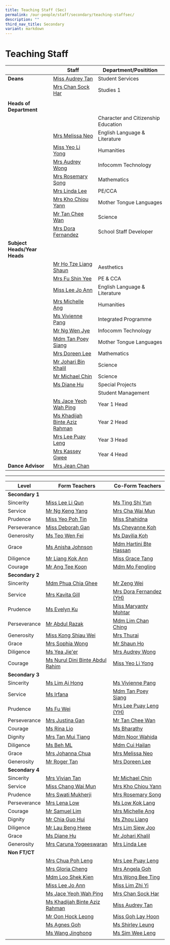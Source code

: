 ```yaml
---
title: Teaching Staff (Sec)
permalink: /our-people/staff/secondary/teaching-staffsec/
description: ""
third_nav_title: Secondary
variant: markdown
---
```

# **Teaching Staff**

|  	| Staff 	| Department/Positition 	|
|---	|---	|---	|
| **Deans** | [Miss Audrey Tan](mailto:tan_lee_lian_audrey@moe.edu.sg) | Student Services |
| | [Mrs Chan Sock Har](mailto:lim_sock_har@moe.edu.sg) | Studies 1 |
| | 
| **Heads of Department** | | | | 
| |  | Character and Citizenship Education |
| | [Mrs Melissa Neo](mailto:melissa_neo-ang@moe.edu.sg) | English Language & Literature |
| | [Miss Yeo Li Yong](mailto:Yeo_li_yong@moe.edu.sg) | Humanities |
| | [Mrs Audrey Wong](mailto:tan_mei_ling_audrey@moe.edu.sg) | Infocomm Technology |
| | [Mrs Rosemary Song](mailto:rosemary_tang@moe.edu.sg) | Mathematics |
|  | [Mrs Linda Lee](mailto:khoo_beng_gek_linda@moe.edu.sg) | PE/CCA |
| | [Mrs Kho Chiou Yann](mailto:lim_chiou_yann@moe.edu.sg) | Mother Tongue Languages |
| | [Mr Tan Chee Wan](mailto:tan_chee_wan@moe.edu.sg) | Science |
| | [Mrs Dora Fernandez](mailto:dora_maria_choo@moe.edu.sg) | School Staff Developer |
| **Subject Heads/Year Heads** | | 
| | [Mr Ho Tze Liang Shaun](mailto:ho_tze_liang_shaun@moe.edu.sg) | Aesthetics |
| | [Mrs Fu Shin Yee](mailto:wong_shin_yee@moe.edu.sg) | PE & CCA |
| | [Miss Lee Jo Ann](mailto:lee_jo_ann@moe.edu.sg) | English Language & Literature |
| | [Mrs Michelle Ang](mailto:Ng_mei_yin_michelle@moe.edu.sg) | Humanities |
| | [Ms Vivienne Pang](mailto:pang_kailing_vivienne@moe.edu.sg) | Integrated Programme |
| | [Mr Ng Wen Jye](mailto:Ng_wen_jye@moe.edu.sg) | Infocomm Technology |
| | [Mdm Tan Poey Siang](mailto:tan_poey_siang@moe.edu.sg) | Mother Tongue Languages |
| | [Mrs Doreen Lee](mailto:lau_ying_ying@moe.edu.sg) | Mathematics |
| | [Mr Johari Bin Khalil](mailto:johari_khalil@moe.edu.sg) | Science |
| | [Mr Michael Chin](mailto:chin_sian_woon_michael@moe.edu.sg) | Science |
| | [Ms Diane Hu](mailto:hu_yu_hua_diane@moe.edu.sg) | Special Projects |
| |  | Student Management |
| | [Ms Jace Yeoh Wah Ping](mailto:yeoh_wah_ping@moe.edu.sg) | Year 1 Head |
| | [Ms Khadijah Binte Aziz Rahman](mailto:khadijah_aziz_rahman@moe.edu.sg) | Year 2 Head |
| | [Mrs Lee Puay Leng](mailto:ong_puay_leng@moe.edu.sg) | Year 3 Head |
| | [Mrs Kassey Gwee](mailto:kassey_heng@moe.edu.sg) | Year 4 Head |
| **Dance Advisor** | [Mrs Jean Chan](mailto:Jean_Chan@moe.edu.sg) |

--------------------------------------------------------------------


| Level 	| Form Teachers 	| Co-Form Teachers 	|
|---	|---	|---	|
| **Secondary 1** |     |     | 
|Sincerity | [Miss Lee Li Qun](mailto:lee_li_qun@moe.edu.sg) | [Ms Ting Shi Yun](mailto:ting_shi_yun@moe.edu.sg)  |
|Service | [Mr Ng Keng Yang](mailto:ng_keng_yang@moe.edu.sg) | [Mrs Cha Wai Mun](mailto:wong_wai_mun_a@moe.edu.sg) |
| Prudence | [Miss Yeo Poh Tin](mailto:yeo_poh_tin@moe.edu.sg) | [Miss Shahidna](mailto:raja_nurr_shahidna_a@moe.edu.sg) |
| Perseverance | [Miss Deborah Gan](mailto:deborah_gan_li_chuen@moe.edu.sg)  | [Ms Cheyanne Koh](mailto:koh_sau_tiang_cheyanne@moe.edu.sg) |
| Generosity | [Ms Teo Wen Fei](mailto:teo_wen_fei@moe.edu.sg) | [Ms Davilia Koh](mailto:koh_cixian_davilia@moe.edu.sg) |
| Grace | [Ms Anisha Johnson](mailto:anisha_anne_johnson@moe.edu.sg) | [Mdm Hartini Bte Hassan](mailto:hartini_hassan@moe.edu.sg) |
| Diligence | [Mr Liang Kok Ann](mailto:liang_kok_ann@moe.edu.sg) | [Miss Grace Tang](mailto:grace_tang@moe.edu.sg)  |
| Courage | [Mr Ang Tee Koon](mailto:ang_tee_koon@moe.edu.sg) | [Mdm Mo Fengling](mailto:mo_feng_ling@moe.edu.sg) |
| **Secondary 2** |    |    | 
| Sincerity | [Mdm Phua Chia Ghee](mailto:phua_chia_ghee@moe.edu.sg) | [Mr Zeng Wei](mailto:zeng_wei_1@moe.edu.sg) |
| Service | [Mrs Kavita Gill](mailto:kavita_deep_kaur_hundal@moe.edu.sg) | [Mrs Dora Fernandez (YH)](mailto:dora_maria_choo@moe.edu.sg) |
| Prudence | [Ms Evelyn Ku](mailto:ku_yin_ling_evelyn_a@moe.edu.sg) | [Miss Maryanty Mohtar](mailto:maryanty_mohtar@moe.edu.sg) |
| Perseverance | [Mr Abdul Razak](mailto:abdul_razak@moe.edu.sg) | [Mdm Lim Chan Ching](mailto:lim_chan_ching@moe.edu.sg) |
| Generosity | [Miss Kong Shiau Wei ](mailto:kong_shiau_wei@moe.edu.sg) | [Mrs Thurai](mailto:thuraimanickam_jayajothi@moe.edu.sg) |
| Grace | [Mrs Sophia Wong](mailto:cheng_jin_ting_sophia@moe.edu.sg) | [Mr Shaun Ho](mailto:ho_tze_liang_shaun@moe.edu.sg) |
| Diligence | [Ms Yea Jie'er](mailto:yea_jier@moe.edu.sg) | [Mrs Audrey Wong](mailto:tan_mei_ling_audrey@moe.edu.sg) |
| Courage | [Ms Nurul Dini Binte Abdul Rahim](mailto:nurul_dini_abdul_rahim@moe.edu.sg) | [Miss Yeo Li Yong](mailto:yeo_li_yong@moe.edu.sg) |
| **Secondary 3** |     |      | 
|Sincerity | [Ms Lim Ai Hong](mailto:lim_ai_hong@moe.edu.sg) | [Ms Vivienne Pang](mailto:pang_kailing_vivienne@moe.edu.sg) |
| Service | [Ms Irfana](mailto:irfana_begum_shaik_fareed@moe.edu.sg) | [Mdm Tan Poey Siang](mailto:tan_poey_siang@moe.edu.sg) |
| Prudence | [Ms Fu Wei](mailto:fu_wei@moe.edu.sg) | [Mrs Lee Puay Leng (YH)](mailto:ong_puay_leng@moe.edu.sg) |
| Perseverance | [Mrs Justina Gan](mailto:foo_ai_chien_justina@moe.edu.sg) | [Mr Tan Chee Wan](mailto:tan_chee_wan@moe.edu.sg) |
| Courage | [Ms Rina Lio](mailto:lio_su-mein_rina@moe.edu.sg) | [Ms Bharathy](mailto:vijayabharathy_veeravarman@moe.edu.sg) |
| Dignity | [Mrs Tan Mui Tiang](mailto:lim_mui_tiang@moe.edu.sg) | [Mdm Noor Wahida](mailto:noor_wahida_rusmani@moe.edu.sg) |
| Diligence | [Ms Beh ML](mailto:beh_mui_leng@moe.edu.sg) | [Mdm Cui Hailan](mailto:cui_hailan@moe.edu.sg) |
| Grace | [Mrs Johanna Chua](mailto:chua_lyn_lyn_johanna@moe.edu.sg) | [Mrs Melissa Neo](mailto:melissa_neo-ang@moe.edu.sg) |
| Generosity | [Mr Roger Tan](mailto:tan_whye_kwang@moe.edu.sg) | [Mrs Doreen Lee](mailto:lau_ying_ying@moe.edu.sg) |
| **Secondary 4** |    |    |    
| Sincerity | [Mrs Vivian Tan](mailto:low_vivian@moe.edu.sg) | [Mr Michael Chin](mailto:chin_sian_woon_michael@moe.edu.sg) |
| Service | [Miss Chang Wai Mun](mailto:chang_wai_mun@moe.edu.sg) | [Mrs Kho Chiou Yann](mailto:lim_chiou_yann@moe.edu.sg) |
| Prudence | [Mrs Swati Mukherji](mailto:swati_mukherji@moe.edu.sg) | [Mrs Rosemary Song](mailto:rosemary_tang@moe.edu.sg) |
| Perseverance | [Mrs Lena Low](mailto:lena_lim_a@moe.edu.sg) | [Ms Low Kok Lang](mailto:low_kok_lang@moe.edu.sg) |
| Courage | [Mr Samuel Lim](mailto:lim_ting_lih@moe.edu.sg) | [Mrs Michelle Ang](mailto:ng_mei_yin_michelle@moe.edu.sg) |
| Dignity | [Mr Chia Guo Hui](mailto:chia_guo_hui@moe.edu.sg) | [Ms Zhou Liang](mailto:zhou_liang@moe.edu.sg) |
| Diligence | [Mr Lau Beng Hwee](mailto:lau_beng_hwee@moe.edu.sg) | [Mrs Lim Siew Joo](mailto:heng_siew_joo@moe.edu.sg) |
| Grace | [Ms Diane Hu](mailto:hu_yu_hua_diane@moe.edu.sg) | [Mr Johari Khalil](mailto:johari_khalil@moe.edu.sg) |
| Generosity | [Mrs Caruna Yogeeswaran](mailto:caruna_sothi@moe.edu.sg) | [Mrs Linda Lee](mailto:khoo_beng_gek_linda@moe.edu.sg) |
| **Non FT/CT** |  |  |  |
|  | [Mrs Chua Poh Leng](mailto:oh_poh_leng_a@moe.edu.sg) | [Mrs Lee Puay Leng](mailto:ong_puay_leng@moe.edu.sg) |
|  | [Mrs Gloria Cheng](mailto:gloria_cheng@moe.edu.sg)    | [Mrs Angela Goh](mailto:angela_Goh@moe.edu.sg) |
|  | [Mdm Loo Shek Kien](mailto:loo_shek_kien@moe.edu.sg)   | [Mrs Wong Bee Ting](mailto:lim_bee_ting@moe.edu.sg) |
|  | [Miss Lee Jo Ann](mailto:lee_jo_ann@moe.edu.sg)  | [Miss Lim Zhi Yi](mailto:lim_zhi_yi@moe.edu.sg) |
|  | [Ms Jace Yeoh Wah Ping](mailto:yeoh_wah_ping@moe.edu.sg)  | [Mrs Chan Sock Har](mailto:lim_sock_har@moe.edu.sg) |
|  | [Ms Khadijah Binte Aziz Rahman](mailto:khadijah_aziz_rahman@moe.edu.sg)  | [Miss Audrey Tan](mailto:tan_lee_lian_audrey@moe.edu.sg) |
|  | [Mr Oon Hock Leong](mailto:oon_hock_leong@moe.edu.sg)  | [Miss Goh Lay Hoon](mailto:goh_lay_hoon_b@moe.edu.sg) |
|  | [Ms Agnes Goh](mailto:goh_seok_yee@moe.edu.sg)  | [Ms Shirley Leung](mailto:shirley_leung_lai_ying@moe.edu.sg) |
|  | [Ms Wang Jinghong](mailto:wang_jing_hong@moe.edu.sg)  | [Ms Sim Wee Leng](mailto:sim_wee_leng@moe.edu.sg) |
|   |  |